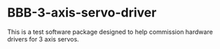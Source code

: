BBB-3-axis-servo-driver
=======================

This is a test software package designed to help commission hardware drivers for 3 axis servos.

